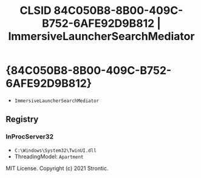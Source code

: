 ﻿---
title: "CLSID 84C050B8-8B00-409C-B752-6AFE92D9B812 | ImmersiveLauncherSearchMediator"
excerpt: What is COM-Object CLSID 84C050B8-8B00-409C-B752-6AFE92D9B812?
---

# {84C050B8-8B00-409C-B752-6AFE92D9B812}

* `ImmersiveLauncherSearchMediator`

## Registry


### InProcServer32

* `C:\Windows\System32\TwinUI.dll`
* ThreadingModel: `Apartment`

MIT License. Copyright (c) 2021 Strontic.


